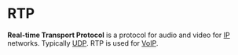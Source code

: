 # RTP

**Real-time Transport Protocol** is a protocol for audio and video for
[IP](./ip.md) networks. Typically [UDP](./udp.md). RTP is used for
[VoIP](./voip.md).
